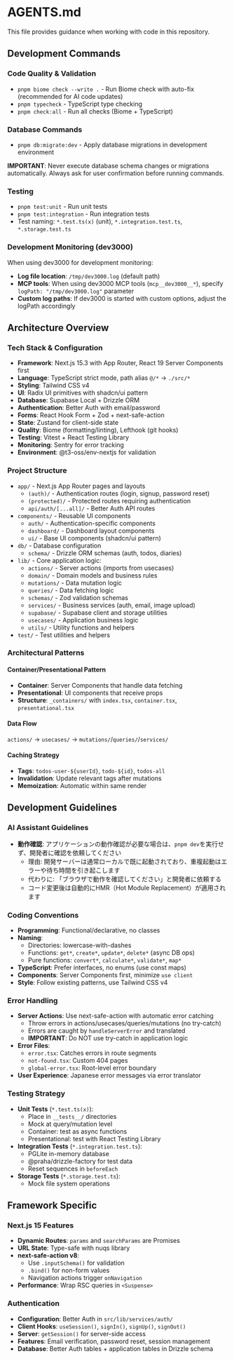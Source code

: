 # AGENTS.md

This file provides guidance when working with code in this repository.

## Development Commands

### Code Quality & Validation

- `pnpm biome check --write .` - Run Biome check with auto-fix (recommended for AI code updates)
- `pnpm typecheck` - TypeScript type checking
- `pnpm check:all` - Run all checks (Biome + TypeScript)

### Database Commands

- `pnpm db:migrate:dev` - Apply database migrations in development environment

**IMPORTANT**: Never execute database schema changes or migrations automatically. Always ask for user confirmation before running commands.

### Testing

- `pnpm test:unit` - Run unit tests
- `pnpm test:integration` - Run integration tests
- Test naming: `*.test.ts(x)` (unit), `*.integration.test.ts`, `*.storage.test.ts`

### Development Monitoring (dev3000)

When using dev3000 for development monitoring:
- **Log file location**: `/tmp/dev3000.log` (default path)
- **MCP tools**: When using dev3000 MCP tools (`mcp__dev3000__*`), specify `logPath: "/tmp/dev3000.log"` parameter
- **Custom log paths**: If dev3000 is started with custom options, adjust the logPath accordingly

## Architecture Overview

### Tech Stack & Configuration

- **Framework**: Next.js 15.3 with App Router, React 19 Server Components first
- **Language**: TypeScript strict mode, path alias `@/*` → `./src/*`
- **Styling**: Tailwind CSS v4
- **UI**: Radix UI primitives with shadcn/ui pattern
- **Database**: Supabase Local + Drizzle ORM
- **Authentication**: Better Auth with email/password
- **Forms**: React Hook Form + Zod + next-safe-action
- **State**: Zustand for client-side state
- **Quality**: Biome (formatting/linting), Lefthook (git hooks)
- **Testing**: Vitest + React Testing Library
- **Monitoring**: Sentry for error tracking
- **Environment**: @t3-oss/env-nextjs for validation

### Project Structure

- `app/` - Next.js App Router pages and layouts
  - `(auth)/` - Authentication routes (login, signup, password reset)
  - `(protected)/` - Protected routes requiring authentication
  - `api/auth/[...all]/` - Better Auth API routes
- `components/` - Reusable UI components
  - `auth/` - Authentication-specific components
  - `dashboard/` - Dashboard layout components
  - `ui/` - Base UI components (shadcn/ui pattern)
- `db/` - Database configuration
  - `schema/` - Drizzle ORM schemas (auth, todos, diaries)
- `lib/` - Core application logic:
  - `actions/` - Server actions (imports from usecases)
  - `domain/` - Domain models and business rules
  - `mutations/` - Data mutation logic
  - `queries/` - Data fetching logic
  - `schemas/` - Zod validation schemas
  - `services/` - Business services (auth, email, image upload)
  - `supabase/` - Supabase client and storage utilities
  - `usecases/` - Application business logic
  - `utils/` - Utility functions and helpers
- `test/` - Test utilities and helpers

### Architectural Patterns

#### Container/Presentational Pattern

- **Container**: Server Components that handle data fetching
- **Presentational**: UI components that receive props
- **Structure**: `_containers/` with `index.tsx`, `container.tsx`, `presentational.tsx`

#### Data Flow

`actions/` → `usecases/` → `mutations/`/`queries/`/`services/`

#### Caching Strategy

- **Tags**: `todos-user-${userId}`, `todo-${id}`, `todos-all`
- **Invalidation**: Update relevant tags after mutations
- **Memoization**: Automatic within same render

## Development Guidelines

### AI Assistant Guidelines

- **動作確認**: アプリケーションの動作確認が必要な場合は、`pnpm dev`を実行せず、開発者に確認を依頼してください
  - 理由: 開発サーバーは通常ローカルで既に起動されており、重複起動はエラーや待ち時間を引き起こします
  - 代わりに: 「ブラウザで動作を確認してください」と開発者に依頼する
  - コード変更後は自動的にHMR（Hot Module Replacement）が適用されます

### Coding Conventions

- **Programming**: Functional/declarative, no classes
- **Naming**:
  - Directories: lowercase-with-dashes
  - Functions: `get*`, `create*`, `update*`, `delete*` (async DB ops)
  - Pure functions: `convert*`, `calculate*`, `validate*`, `map*`
- **TypeScript**: Prefer interfaces, no enums (use const maps)
- **Components**: Server Components first, minimize `use client`
- **Style**: Follow existing patterns, use Tailwind CSS v4

### Error Handling

- **Server Actions**: Use next-safe-action with automatic error catching
  - Throw errors in actions/usecases/queries/mutations (no try-catch)
  - Errors are caught by `handleServerError` and translated
  - **IMPORTANT**: Do NOT use try-catch in application logic
- **Error Files**:
  - `error.tsx`: Catches errors in route segments
  - `not-found.tsx`: Custom 404 pages
  - `global-error.tsx`: Root-level error boundary
- **User Experience**: Japanese error messages via error translator

### Testing Strategy

- **Unit Tests** (`*.test.ts(x)`):
  - Place in `__tests__/` directories
  - Mock at query/mutation level
  - Container: test as async functions
  - Presentational: test with React Testing Library
- **Integration Tests** (`*.integration.test.ts`):
  - PGLite in-memory database
  - @praha/drizzle-factory for test data
  - Reset sequences in `beforeEach`
- **Storage Tests** (`*.storage.test.ts`):
  - Mock file system operations

## Framework Specific

### Next.js 15 Features

- **Dynamic Routes**: `params` and `searchParams` are Promises
- **URL State**: Type-safe with nuqs library
- **next-safe-action v8**:
  - Use `.inputSchema()` for validation
  - `.bind()` for non-form values
  - Navigation actions trigger `onNavigation`
- **Performance**: Wrap RSC queries in `<Suspense>`

### Authentication

- **Configuration**: Better Auth in `src/lib/services/auth/`
- **Client Hooks**: `useSession()`, `signIn()`, `signUp()`, `signOut()`
- **Server**: `getSession()` for server-side access
- **Features**: Email verification, password reset, session management
- **Database**: Better Auth tables + application tables in Drizzle schema
